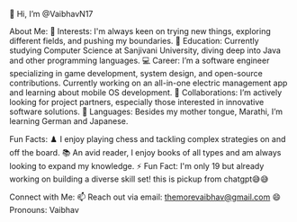 👋 Hi, I’m @VaibhavN17

About Me:
👀 Interests: I'm always keen on trying new things, exploring different fields, and pushing my boundaries.
🌱 Education: Currently studying Computer Science at Sanjivani University, diving deep into Java and other programming languages.
💻 Career: I’m a software engineer specializing in game development, system design, and open-source contributions. Currently working on an all-in-one electric management app and learning about mobile OS development.
🤝 Collaborations: I’m actively looking for project partners, especially those interested in innovative software solutions.
💬 Languages: Besides my mother tongue, Marathi, I’m learning German and Japanese.

Fun Facts:
♟️ I enjoy playing chess and tackling complex strategies on and off the board.
📚 An avid reader, I enjoy books of all types and am always looking to expand my knowledge.
⚡ Fun Fact: I'm only 19 but already working on building a diverse skill set!
this is pickup from chatgpt😅😅

Connect with Me:
📫 Reach out via email: themorevaibhav@gmail.com
😄 Pronouns: Vaibhav

<!---
VaibhavN17/VaibhavN17 is a ✨ special ✨ repository because its `README.md` (this file) appears on your GitHub profile.
You can click the Preview link to take a look at your changes.
--->

